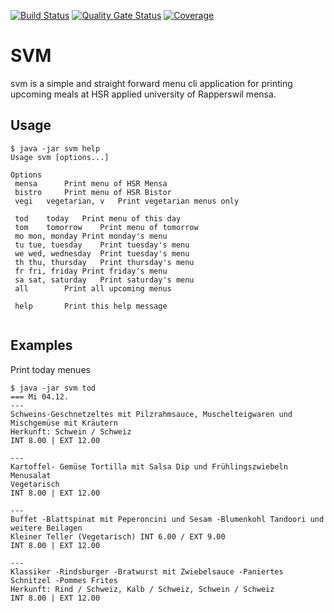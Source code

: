 [![Build Status](https://travis-ci.org/ryru/SVM.svg?branch=master)](https://travis-ci.org/ryru/SVM) [![Quality Gate Status](https://sonarcloud.io/api/project_badges/measure?project=ryru_SVM&metric=alert_status)](https://sonarcloud.io/dashboard?id=ryru_SVM)
 [![Coverage](https://sonarcloud.io/api/project_badges/measure?project=ryru_SVM&metric=coverage)](https://sonarcloud.io/dashboard?id=ryru_SVM)

# SVM
svm is a simple and straight forward menu cli application for printing upcoming meals at HSR applied university of Rapperswil mensa.


## Usage

```
$ java -jar svm help
Usage svm [options...]

Options
 mensa		Print menu of HSR Mensa
 bistro		Print menu of HSR Bistor
 vegi	vegetarian, v	Print vegetarian menus only

 tod	today	Print menu of this day
 tom	tomorrow	Print menu of tomorrow
 mo	mon, monday	Print monday's menu
 tu	tue, tuesday	Print tuesday's menu
 we	wed, wednesday	Print tuesday's menu
 th	thu, thursday	Print thursday's menu
 fr	fri, friday	Print friday's menu
 sa	sat, saturday	Print saturday's menu
 all		Print all upcoming menus

 help		Print this help message


```


## Examples

Print today menues
```
$ java -jar svm tod
=== Mi 04.12.
---
Schweins-Geschnetzeltes mit Pilzrahmsauce, Muschelteigwaren und Mischgemüse mit Kräutern
Herkunft: Schwein / Schweiz
INT 8.00 | EXT 12.00

---
Kartoffel- Gemüse Tortilla mit Salsa Dip und Frühlingszwiebeln Menusalat
Vegetarisch
INT 8.00 | EXT 12.00

---
Buffet -Blattspinat mit Peperoncini und Sesam -Blumenkohl Tandoori und weitere Beilagen
Kleiner Teller (Vegetarisch) INT 6.00 / EXT 9.00
INT 8.00 | EXT 12.00

---
Klassiker -Rindsburger -Bratwurst mit Zwiebelsauce -Paniertes Schnitzel -Pommes Frites
Herkunft: Rind / Schweiz, Kalb / Schweiz, Schwein / Schweiz
INT 8.00 | EXT 12.00


```